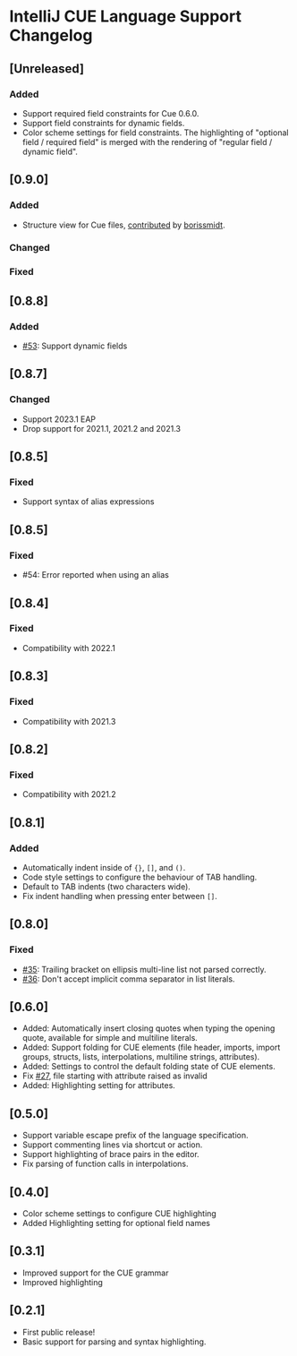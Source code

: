 <!-- Keep a Changelog guide -> https://keepachangelog.com -->

# IntelliJ CUE Language Support Changelog

## [Unreleased]
### Added
- Support required field constraints for Cue 0.6.0.
- Support field constraints for dynamic fields.
- Color scheme settings for field constraints. The highlighting of "optional field / required field" is merged with the rendering of "regular field / dynamic field".

## [0.9.0]
### Added
- Structure view for Cue files, [contributed](https://github.com/monogon-dev/intellij-cue/pull/63) by [borissmidt](https://github.com/borissmidt).

### Changed

### Fixed

## [0.8.8]
### Added
- [#53](https://github.com/monogon-dev/intellij-cue/issues/53): Support dynamic fields

## [0.8.7]
### Changed
- Support 2023.1 EAP
- Drop support for 2021.1, 2021.2 and 2021.3

## [0.8.5]
### Fixed
- Support syntax of alias expressions

## [0.8.5]
### Fixed
- #54: Error reported when using an alias

## [0.8.4]
### Fixed
- Compatibility with 2022.1

## [0.8.3]
### Fixed
- Compatibility with 2021.3

## [0.8.2]
### Fixed
- Compatibility with 2021.2

## [0.8.1]
### Added
- Automatically indent inside of `{}`, `[]`, and `()`.
- Code style settings to configure the behaviour of TAB handling.
- Default to TAB indents (two characters wide).
- Fix indent handling when pressing enter between `[]`.

## [0.8.0]
### Fixed
- [#35](https://github.com/monogon-dev/intellij-cue/issues/35): Trailing bracket on ellipsis multi-line list not parsed correctly.
- [#36](https://github.com/monogon-dev/intellij-cue/issues/36): Don't accept implicit comma separator in list literals.

## [0.6.0]
- Added: Automatically insert closing quotes when typing the opening quote, available for simple and multiline literals.
- Added: Support folding for CUE elements (file header, imports, import groups, structs, lists, interpolations, multiline strings,
  attributes).
- Added: Settings to control the default folding state of CUE elements.
- Fix [#27](https://github.com/monogon-dev/intellij-cue/issues/27), file starting with attribute raised as invalid
- Added: Highlighting setting for attributes.

## [0.5.0]
- Support variable escape prefix of the language specification.
- Support commenting lines via shortcut or action.
- Support highlighting of brace pairs in the editor.
- Fix parsing of function calls in interpolations.

## [0.4.0]
- Color scheme settings to configure CUE highlighting
- Added Highlighting setting for optional field names

## [0.3.1]
- Improved support for the CUE grammar
- Improved highlighting

## [0.2.1]
- First public release!
- Basic support for parsing and syntax highlighting.
